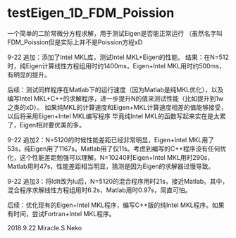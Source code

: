 # testEigen_1D_FDM_Poission

一个简单的二阶常微分方程求解，用于测试Eigen是否能正常运行
（虽然名字叫FDM_Poission但是实际上并不是Poission方程xD

9-22 追加：添加了Intel MKL库，测试Intel MKL+Eigen的性能。
  结果：在N=512时，纯Eigen计算线性方程组用时约1400ms，Eigen+Intel MKL用时约500ms，有明显的提升。
  
后续：测试同样程序在Matlab下的运行速度（因为Matlab是纯MKL优化），以及编写Intel MKL+C++的求解程序，进一步提升N的值来测试性能（比如提升到1w之类的xD）。
如果纯MKL的计算速度和Eigen+MKL计算速度相差的值能够接受，以后将采用Eigen+Intel MKL编写程序
毕竟纯Intel MKL的函数写起来实在是太累了，Eigen相对要优美的多。

9-22 追加2：N=5120的时候性能差距已经非常明显，Eigen+Intel MKL用了53s，纯Eigen用了1167s，Matlab用了仅11s。考虑到编写的C++程序没有任何优化，这个性能差距勉强可以理解。N=10240时Eigen+Intel MKL用时290s，Matlab用时47s，性能差距相当明显，猜测是因为Eigen的求解器过慢导致。

9-22 追加3：将ldlt改为lu后，N=5120的混合程序用时21s，接近Matlab。其中，混合程序求解线性方程组用时6.2s，Matlab用时0.97s，简直可怕。

后续：优化现有的Eigen+Intel MKL程序，编写C++版的纯Intel MKL程序。如果有时间，尝试Fortran+Intel MKL程序。


2018.9.22
Miracle.S.Neko
